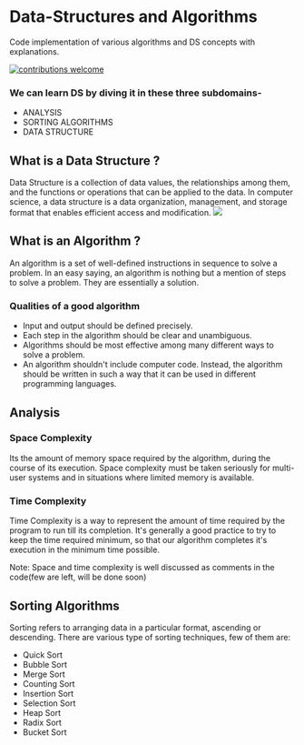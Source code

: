 # Data-Structures and Algorithms
Code implementation of various algorithms and DS concepts with explanations.

[![contributions welcome](https://img.shields.io/badge/contributions-welcome-brightgreen.svg?style=flat)](https://github.com/hitiksaini/Data-Structures-and-Algorithms/issues)

### We can learn DS by diving it in these three subdomains-
* ANALYSIS
* SORTING ALGORITHMS
* DATA STRUCTURE

## What is a Data Structure ?
Data Structure is a collection of data values, the relationships among them, and the functions or operations that can be applied to the data.
In computer science, a data structure is a data organization, management, and storage format that enables efficient access and modification.
<img src="https://raw.githubusercontent.com/hitiksaini/Data-Structures/master/other_data/types.png">

## What is an Algorithm ? 
An algorithm is a set of well-defined instructions in sequence to solve a problem. In an easy saying, an algorithm is nothing but a mention of steps to solve a problem. They are essentially a solution.
### Qualities of a good algorithm
* Input and output should be defined precisely.
* Each step in the algorithm should be clear and unambiguous.
* Algorithms should be most effective among many different ways to solve a problem.
* An algorithm shouldn't include computer code. Instead, the algorithm should be written in such a way that it can be used in different programming languages.



## Analysis

### Space Complexity
Its the amount of memory space required by the algorithm, during the course of its execution. Space complexity must be taken seriously for multi-user systems and in situations where limited memory is available.

### Time Complexity
Time Complexity is a way to represent the amount of time required by the program to run till its completion. It's generally a good practice to try to keep the time required minimum, so that our algorithm completes it's execution in the minimum time possible.

Note: Space and time complexity is well discussed as comments in the code(few are left, will be done soon)

## Sorting Algorithms
Sorting refers to arranging data in a particular format, ascending or descending. 
There are various type of sorting techniques, few of them are:
* Quick Sort
* Bubble Sort
* Merge Sort
* Counting Sort
* Insertion Sort
* Selection Sort
* Heap Sort
* Radix Sort
* Bucket Sort <br>
